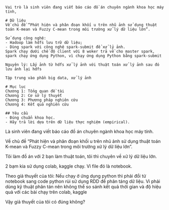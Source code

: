 ```
Vai trò là sinh viên đang viết báo cáo đồ án chuyên ngành khoa học máy tính, 

# Dữ liệu
Về chủ đề “Phát hiện và phân đoạn khối u trên nhũ ảnh sử dụng thuật toán K-mean và Fuzzy C-mean trong môi trường xử lý dữ liệu lớn”. 

Sử dụng công nghệ: 
- Hadoop làm hdfs lưu trữ dữ liệu; 
- Dùng spark với công nghệ spark-submit để xử lỷ ảnh. 
Spark chạy dưới chế độ client với 8 woker trả về cho master spark, 
spark chạy ứng dụng Python, vì chạy ứng dụng Python bằng spark-submit

Nguyên lý: Lấy ảnh từ hdfs xử lý ảnh với thuật toán xử lý ảnh sau đó lưu ảnh lại hdfs

Tập trung vào phần big data, xử lý ảnh

# Mục lục
Chương 1: Tổng quan đề tài
Chương 2: Cơ sở lý thuyết
Chương 3: Phương pháp nghiên cứu
Chương 4: Kết quả nghiên cứu

## Yêu cầu
- Đúng chuẩn khoa học.
- Hãy trả lời dựa trên dữ liệu thực nghiệm (empirical).

```
Là sinh viên đang viết báo cáo đồ án chuyên ngành khoa học máy tính.

Về chủ đề “Phát hiện và phân đoạn khối u trên nhũ ảnh sử dụng thuật toán K-mean và Fuzzy C-mean trong môi trường xử lý dữ liệu lớn”. 

Tôi làm đồ án với 2 bạn làm thuật toán, tôi thì chuyên về xử lý dữ liệu lớn.

2 bạm kia sử dụng colab, kaggle chạy. Vì file đó là notebook.

Theo giả thuyết của tôi: Nếu chạy ở ứng dụng python thì phải đổi từ notebook sang code python rùi sử dụng RDD để phân táng dữ liệu. Vì phải dùng kỹ thuật phân tán nên không thể so sánh kết quả thời gian và độ hiệu quả với các bài chạy trên colab, kaggle

Vậy giả thuyết của tôi có đúng không?

```